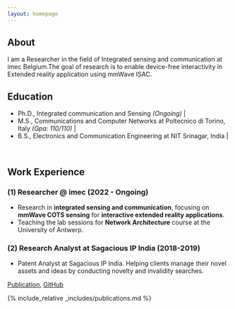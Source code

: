 ```yaml
---
layout: homepage
---
```


## About
I am a Researcher in the field of Integrated sensing and communication at imec Belgium.The goal of research is to enable device-free interactivity in Extended reality application using mmWave ISAC.

## Education
- Ph.D., Integrated communication and Sensing *(Ongoing)* |
- M.S., Communications and Computer Networks at Poltecnico di Torino, Italy *(Gpa: 110/110)* |
- B.S., Electronics and Communication Engineering at NIT Srinagar, India  |

&nbsp;

## Work Experience

### (1) Researcher @ imec (2022 - Ongoing)
- Research in **integrated sensing and communication**, focusing on **mmWave COTS sensing** for **interactive extended reality applications**. 
- Teaching the lab sessions for **Network Architecture** course at the University of Antwerp.

### (2) Research Analyst at Sagacious IP India (2018-2019)
- Patent Analyst at Sagacious IP India. Helping clients manage their novel assets and ideas by conducting novelty and invalidity searches.




[Publication](https://arxiv.org/abs/2408.12936), [GitHub](https://github.com/fdenoodt/Smooth-InfoMax)


{% include_relative _includes/publications.md %}

